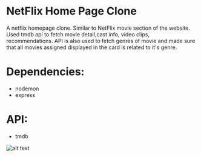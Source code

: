 # NetFlix Home Page Clone

A netflix homepage clone. Similar to NetFlix movie section of the website.
Used tmdb api to fetch movie detail,cast info, video clips, recommendations.
API is also used to fetch genres of movie and made sure that all movies assigned 
displayed in the card is related to it's genre.

# Dependencies:
- nodemon
- express

# API:
- tmdb

![alt text](https://drive.google.com/file/d/1btm_5C_0XQVdgTkw1PL_jN_uUXelqvsF/view?usp=sharing)
